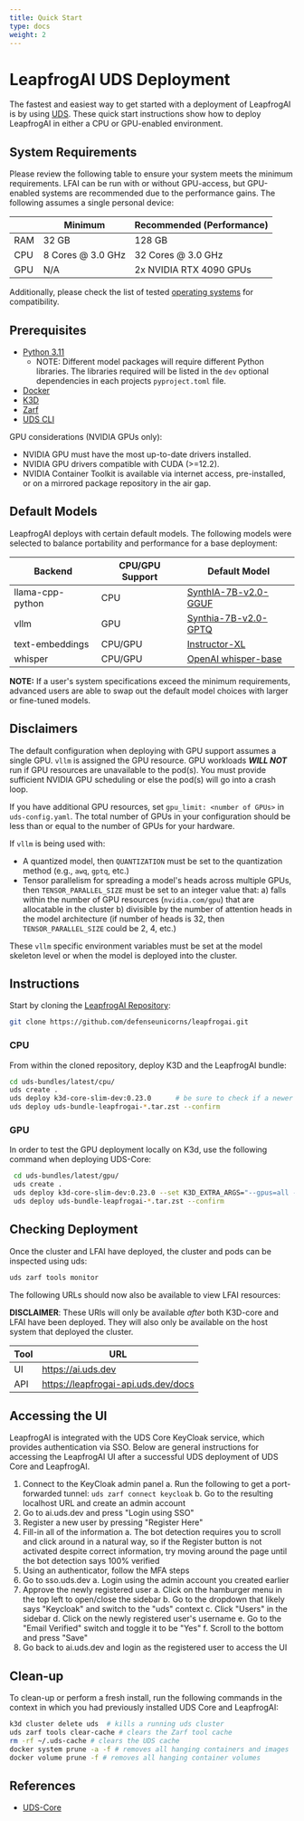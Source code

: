 ```yaml
---
title: Quick Start
type: docs
weight: 2
---
```


# LeapfrogAI UDS Deployment

The fastest and easiest way to get started with a deployment of LeapfrogAI is by using [UDS](https://github.com/defenseunicorns/uds-core). These quick start instructions show how to deploy LeapfrogAI in either a CPU or GPU-enabled environment.

## System Requirements

Please review the following table to ensure your system meets the minimum requirements. LFAI can be run with or without GPU-access, but GPU-enabled systems are recommended due to the performance gains. The following assumes a single personal device:

|     | Minimum           | Recommended (Performance) |
|-----|-------------------|---------------------------|
| RAM | 32 GB             | 128 GB                    |
| CPU | 8 Cores @ 3.0 GHz | 32 Cores @ 3.0 GHz        |
| GPU | N/A               | 2x NVIDIA RTX 4090 GPUs   |

Additionally, please check the list of tested [operating systems](https://docs.leapfrog.ai/docs/local-deploy-guide/requirements/#operating-systems) for compatibility.

## Prerequisites

- [Python 3.11](https://www.python.org/downloads/release/python-3116/)
    - NOTE: Different model packages will require different Python libraries. The libraries required will be listed in the `dev` optional dependencies in each projects `pyproject.toml` file.
- [Docker](https://docs.docker.com/engine/install/)
- [K3D](https://k3d.io/)
- [Zarf](https://docs.zarf.dev/getting-started/install/)
- [UDS CLI](https://github.com/defenseunicorns/uds-cli)

GPU considerations (NVIDIA GPUs only):

- NVIDIA GPU must have the most up-to-date drivers installed.
- NVIDIA GPU drivers compatible with CUDA (>=12.2).
- NVIDIA Container Toolkit is available via internet access, pre-installed, or on a mirrored package repository in the air gap.

## Default Models
LeapfrogAI deploys with certain default models. The following models were selected to balance portability and performance for a base deployment:

| Backend          | CPU/GPU Support | Default Model                                                                |
|------------------|-----------------|------------------------------------------------------------------------------|
| llama-cpp-python | CPU             | [SynthIA-7B-v2.0-GGUF](https://huggingface.co/TheBloke/SynthIA-7B-v2.0-GGUF) |
| vllm             | GPU             | [Synthia-7B-v2.0-GPTQ](https://huggingface.co/TheBloke/SynthIA-7B-v2.0-GPTQ) |
| text-embeddings  | CPU/GPU         | [Instructor-XL](https://huggingface.co/hkunlp/instructor-xl)                 |
| whisper          | CPU/GPU         | [OpenAI whisper-base](https://huggingface.co/openai/whisper-base)            |

**NOTE:** If a user's system specifications exceed the minimum requirements, advanced users are able to swap out the default model choices with larger or fine-tuned models.

## Disclaimers

The default configuration when deploying with GPU support assumes a single GPU. `vllm` is assigned the GPU resource. GPU workloads **_WILL NOT_** run if GPU resources are unavailable to the pod(s). You must provide sufficient NVIDIA GPU scheduling or else the pod(s) will go into a crash loop.

If you have additional GPU resources, set `gpu_limit: <number of GPUs>` in `uds-config.yaml`. The total number of GPUs in your configuration should be less than or equal to the number of GPUs for your hardware.

If `vllm` is being used with:

- A quantized model, then `QUANTIZATION` must be set to the quantization method (e.g., `awq`, `gptq`, etc.)
- Tensor parallelism for spreading a model's heads across multiple GPUs, then `TENSOR_PARALLEL_SIZE` must be set to an integer value that:
  a) falls within the number of GPU resources (`nvidia.com/gpu`) that are allocatable in the cluster
  b) divisible by the number of attention heads in the model architecture (if number of heads is 32, then `TENSOR_PARALLEL_SIZE` could be 2, 4, etc.)

These `vllm` specific environment variables must be set at the model skeleton level or when the model is deployed into the cluster.

## Instructions

Start by cloning the [LeapfrogAI Repository](https://github.com/defenseunicorns/leapfrogai.git):

``` bash
git clone https://github.com/defenseunicorns/leapfrogai.git
```

### CPU

From within the cloned repository, deploy K3D and the LeapfrogAI bundle:

``` bash
cd uds-bundles/latest/cpu/
uds create .
uds deploy k3d-core-slim-dev:0.23.0      # be sure to check if a newer version exists
uds deploy uds-bundle-leapfrogai-*.tar.zst --confirm
```

### GPU

In order to test the GPU deployment locally on K3d, use the following command when deploying UDS-Core:

```bash
 cd uds-bundles/latest/gpu/
 uds create .
 uds deploy k3d-core-slim-dev:0.23.0 --set K3D_EXTRA_ARGS="--gpus=all --image=ghcr.io/justinthelaw/k3d-gpu-support:v1.27.4-k3s1-cuda"     # be sure to check if a newer version exists
 uds deploy uds-bundle-leapfrogai-*.tar.zst --confirm
```

## Checking Deployment
Once the cluster and LFAI have deployed, the cluster and pods can be inspected using uds:

```bash
uds zarf tools monitor
```

The following URLs should now also be available to view LFAI resources:

**DISCLAIMER**: These URls will only be available *after* both K3D-core and LFAI have been deployed. They will also only be available on the host system that deployed the cluster.

| Tool       | URL                                   |
| ---------- | ------------------------------------- |
| UI         | <https://ai.uds.dev>                  |
| API        | <https://leapfrogai-api.uds.dev/docs> |

## Accessing the UI

LeapfrogAI is integrated with the UDS Core KeyCloak service, which provides authentication via SSO. Below are general instructions for accessing the LeapfrogAI UI after a successful UDS deployment of UDS Core and LeapfrogAI.

1. Connect to the KeyCloak admin panel
  a. Run the following to get a port-forwarded tunnel:  `uds zarf connect keycloak`
  b. Go to the resulting localhost URL and create an admin account
2. Go to ai.uds.dev and press "Login using SSO"
3. Register a new user by pressing "Register Here"
4. Fill-in all of the information
  a. The bot detection requires you to scroll and click around in a natural way, so if the Register button is not activated despite correct information, try moving around the page until the bot detection says 100% verified
5. Using an authenticator, follow the MFA steps
6. Go to sso.uds.dev
  a. Login using the admin account you created earlier
7. Approve the newly registered user
  a. Click on the hamburger menu in the top left to open/close the sidebar
  b. Go to the dropdown that likely says "Keycloak" and switch to the "uds" context
  c. Click "Users" in the sidebar
  d. Click on the newly registered user's username
  e. Go to the "Email Verified" switch and toggle it to be "Yes"
  f. Scroll to the bottom and press "Save"
8. Go back to ai.uds.dev and login as the registered user to access the UI

## Clean-up

To clean-up or perform a fresh install, run the following commands in the context in which you had previously installed UDS Core and LeapfrogAI:

```bash
k3d cluster delete uds  # kills a running uds cluster
uds zarf tools clear-cache # clears the Zarf tool cache
rm -rf ~/.uds-cache # clears the UDS cache
docker system prune -a -f # removes all hanging containers and images
docker volume prune -f # removes all hanging container volumes
```

## References

- [UDS-Core](https://github.com/defenseunicorns/uds-core)
